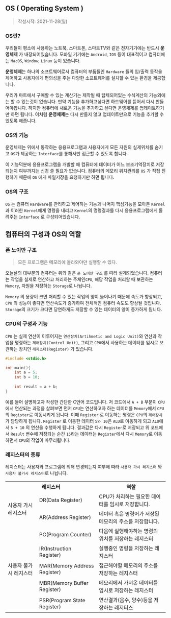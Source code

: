 ## OS ( Operating System )
>작성시작: 2021-11-28(일)
### OS란?
우리들이 평소에 사용하는 노트북, 스마트폰, 스마트TV와 같은 전자기기에는 반드시 **운영체제** 가 내장되어있습니다.  모바일 기기에는 `Android`, `IOS` 등이 대표적이고 컴퓨터에는 `MacOS`, `Window`, `Linux` 등이 있습니다.

**운영체제**는 하나의 소프트웨어로서 컴퓨터의 부품들인 `Hardware` 들의 입/출력 동작을 제어하고 사용자에게 편의성을 주는 다양한 소프트웨어를 설치할 수 있는 환경을 제공합니다. 

우리가 마트에서 구매할 수 있는 계산기는 제작될 때 탑제되어있는 수식계산의 기능외에는 할 수 있는것이 없습니다. 만약 기능을 추가하고싶다면 하드웨어를 뜯어서 다시 만들어야합니다. 하지만 컴퓨터에 새로운 기능을 추가하고 싶다면 운영체제를 업데이트하기만 하면 됩니다. 이처럼 **운영체제**는 다시 만들지 않고 업데이트만으로 기능을 추가할 수 있도록 해줍니다.  

### OS의 기능

운영체제는 위에서 동작하는 응용프로그램과 사용자에게 모든 자원의 실제위치를 숨기고 `OS`가 제공하는 `Interface`를 통해서만 접근할 수 있도록 합니다.

이 기능덕분에 응용프로그램을 개발할 때 컴퓨터에 데이터가 어느 보조기억장치로 저장되는지 여부까지는 신경 쓸 필요가 없습니다. 컴퓨터의 메모리 위치관리를 `OS` 가 직접 진행하기 때문에 `OS` 에게 파일저장을 요청하기만 하면 됩니다.

### OS의 구조
`OS` 는 컴퓨터 `Hardware`를 관리하고 제어하는 기능과 나머지 핵심기능을 모아둔 
`Kernel` 과 이러한 `Kernel`에게 명령을 내리고 `Kernel`의 명령결과를 다시 응용프로그램에게 돌려주는  `Interface` 로 구성되어있습니다.

## 컴퓨터의 구성과 OS의 역할

### 폰 노이만 구조
> 모든 프로그램은 메모리에 올라와야만 실행할 수 있다.

오늘날의 대부분의 컴퓨터는 위와 같은 `폰 노이만 구조` 를 따라 설계되었습니다.
컴퓨터는 작업을 실제로 연산하고 처리하는 주체인`CPU`, 해당 작업을 처리할 때 보관하는 `Memory`,  자원을 저장하는 `Storage`로 나뉩니다. 

`Memory` 의 용량이 크면 처리할 수 있는 작업의 양이 늘어나기 때문에 속도가 향상되고, `CPU` 의 성능이 좋다면 연산속도가 증가하여 전체적인 컴퓨터 속도도 향상될 것입니다. `Storage`의 크기가 크다면 당연하게도 저장할 수 있는 데이터의 양이 증가하게 됩니다.

### CPU의 구성과 기능
`CPU` 는  실제 연산이 이루어지는 `연산장치(Artihmetic and Logic Unit)`와 연산과 작업을 명령하는 `제어장치(Control Unit)`, 그리고 `CPU`에서 사용하는 데이터를 임시로 보관하는 장치인 `레지스터(Register)` 가 있습니다. 

```c
#include <stdio.h>

int main(){
	int a = 5;
	int b = 10;
	
	int result = a + b;
}
```
예를 들어 설명하고자 작성한 간단한 C언어 코드입니다. 저 코드에서 `A + B` 부분이 `CPU`에서 연산되는 과정을 살펴보면 먼저 `CPU`는 연산하고자 하는 데이터를  `Memory`에서 `CPU`의 `Register`로 이동시키게 됩니다. 이때 `Register` 로 이동하는 명령은 `CPU`의 `제어장치`가 담당하게 됩니다.  `Register` 로 이동한 데이터 `5와 10`은 `ALU`로 이동하게 되고 `ALU`에서 `5 + 10` 의 연산을 수행하게 됩니다. 결과값은 다시 `Register`로 저장되고 위 코드에서 `Result` 변수에 저장되는 순간 `15`라는 데이터는 `Register`에서 다시 `Memory`로 이동하면서 `CPU`의 작업이 마무리됩니다.

### 레지스터의 종류
레지스터는 사용자와 프로그램에 의해 변경되는지 여부에 따라 `사용자 가시 레지스터` 와 `사용자 불가시 레지스터`로 나뉩니다.
<table>
  <tr>
    <th colspan='2'>레지스터</th>
    <th colspan='1'>역할</th>
  </tr>
  <tr>
    <td rowspan='2'>사용자 가시 레지스터</td>
    <td>DR(Data Register)</td>
    <td>CPU가 처리하는 필요한 데이터를 임시로 저장합니다.</td>
  </tr>
  <tr>
    <td>AR(Address Register)</td>
    <td>데이터 혹은 명령어가 저장된 메모리의 주소를 저장합니다.</td>
  </tr>
  <tr>
    <td rowspan='5'>사용자 불가시 레지스터</td>
    <td>PC(Program Counter)</td>
    <td>다음에 실행해야하는 명령의 위치를 저장하는 레지스터</td>
  </tr>
  <tr>
    <td>IR(Instruction Register)</td>
    <td>실행중인 명령을 저장하는 레지스터</td>
  </tr>
  <tr>
    <td>MAR(Memory Address Register)</td>
    <td>접근해야할 메모리의 주소를 저장하는 레지스터</td>
  </tr>
  <tr>
    <td>MBR(Memory Buffer Register)</td>
    <td>메모리에서 가져온 데이터를 임시로 저장하는 레지스터</td>
  </tr>
  <tr>
    <td>PSR(Program State Register)</td>
    <td>연산결과(음수, 양수)등을 저장하는 레지터스</td>
  </tr>
</table>



